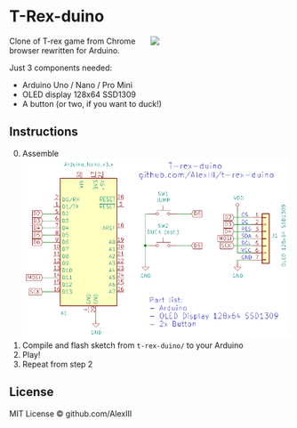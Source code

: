 # T-Rex-duino

<img width="250" align="right" src="img/t-rex-demo-3.gif" />

Clone of T-rex game from Chrome browser rewritten for Arduino.

Just 3 components needed:

- Arduino Uno / Nano / Pro Mini
- OLED display 128x64 SSD1309
- A button (or two, if you want to duck!)

## Instructions

0. Assemble
    <img width="600" src="img/sch.png" />
1. Compile and flash sketch from `t-rex-duino/` to your Arduino
2. Play!
3. Repeat from step 2

## License

MIT License © github.com/AlexIII